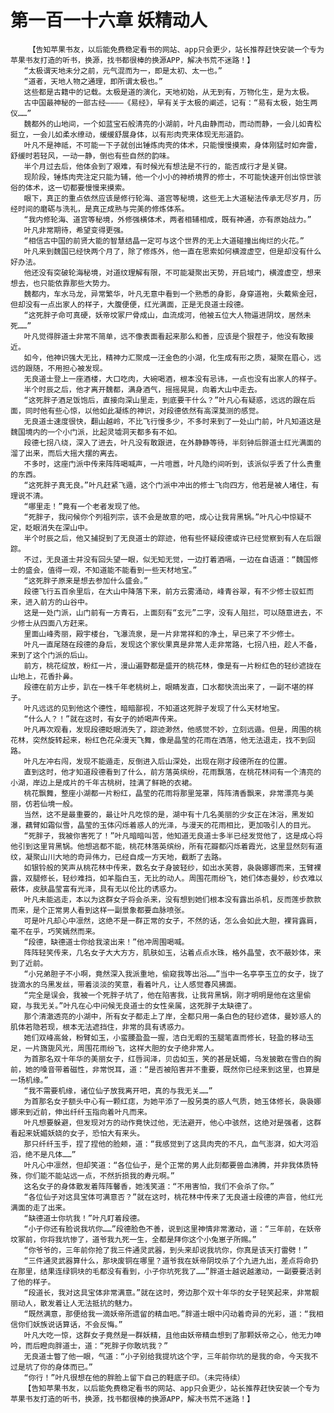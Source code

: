 # 第一百一十六章 妖精动人
        【告知苹果书友，以后能免费稳定看书的网站、app只会更少，站长推荐赶快安装一个专为苹果书友打造的听书，换源，找书都很棒的换源APP，解决书荒不迷路！】
       “太极谓天地未分之前，元气混而为一，即是太初、太一也。”
       “道者，天地人物之通理，即所谓太极也。”
       这些都是古籍中的记载。太极是道的演化，天地初始，从无到有，万物化生，是为太极。
       古中国最神秘的一部古经————《易经》，早有关于太极的阐述，记有：“易有太极，始生两仪……”
       魏都外的山地间，一个如蓝宝石般清亮的小湖前，叶凡由静而动，而动而静，一会儿如青松挺立，一会儿如柔水缭动，缓缓舒展身体，以有形肉壳来体现无形道韵。
       叶凡不是神祗，不可能一下子就创出锤炼肉壳的体术，只能慢慢摸索，身体刚猛时如奔雷，舒缓时若轻风，一动一静，倒也有些自然的韵味。
       半个月过去后，他体会到了艰难，有时候光有想法是不行的，能否成行才是关键。
       现阶段，锤炼肉壳注定只能为辅，他一个小小的神桥境界的修士，不可能快速开创出惊世骇俗的体术，这一切都要慢慢来摸索。
       眼下，真正的重点依然应该是修行轮海、道宫等秘境，这些无上大道秘法传承无尽岁月，历经时间的磨砺与洗礼，是真正成熟与完美的修炼体系。
       “我内修轮海、道宫等秘境，外修强横体术，两者相辅相成，既有神通，亦有原始战力。”
       叶凡非常期待，希望变得更强。
       “相信古中国的前贤大能的智慧结晶一定可与这个世界的无上大道碰撞出绚烂的火花。”
       叶凡来到魏国已经快两个月了，除了修炼外，他一直在思索如何横渡虚空，但是却没有什么好办法。
       他还没有突破轮海秘境，对道纹理解有限，不可能凝聚出天势，开启域门，横渡虚空，想来想去，也只能依靠那些大势力。
       魏都内，车水马龙，异常繁华，叶凡无意中看到一个熟悉的身影，身穿道袍，头戴紫金冠，但却没有一点出家人的样子，大腹便便，红光满面，正是无良道士段德。
       “这死胖子命可真硬，妖帝坟冢尸骨成山，血流成河，他被五位大人物逼进阴坟，居然未死……”
       叶凡觉得胖道士非常不简单，远不像表面看起来那么和善，应该是个狠茬子，他没有敢接近。
       如今，他神识强大无比，精神力汇聚成一汪金色的小湖，化生成有形之质，凝聚在眉心，远远的跟随，不用担心被发现。
       无良道士登上一座酒楼，大口吃肉，大碗喝酒，根本没有忌讳，一点也没有出家人的样子。
       半个时辰之后，他才离开魏都，满身酒气，摇摇晃晃，向着大山中走去。
       “这死胖子酒足饭饱后，直接向深山里走，到底要干什么？”叶凡心有疑惑，远远的跟在后面，同时他有些心惊，以他如此凝练的神识，对段德依然有高深莫测的感觉。
       无良道士速度很快，翻山越岭，不比飞行慢多少，不多时来到了一处山门前，叶凡知道这是魏国境内的一个小门派，比起灵墟洞天都多有不如。
       段德七拐八绕，深入了进去，叶凡没有敢跟进，在外静静等待，半刻钟后胖道士红光满面的溜了出来，而后大摇大摆的离去。
       不多时，这座门派中传来阵阵喝喊声，一片喧嚣，叶凡隐约间听到，该派似乎丢了什么贵重的东西。
       “这死胖子真无良。”叶凡赶紧飞遁，这个门派中冲出的修士飞向四方，他若是被人堵住，有理说不清。
       “哪里走！”竟有一个老者发现了他。
       “死胖子，我问候你个列祖列宗，该不会是故意的吧，成心让我背黑锅。”叶凡心中惊疑不定，眨眼消失在深山中。
       半个时辰之后，他又捕捉到了无良道士的踪迹，他有些怀疑段德或许已经觉察到有人在后跟踪。
       不过，无良道士并没有回头望一眼，似无知无觉，一边打着酒嗝，一边在自语道：“魏国修士的盛会，值得一观，不知道能不能看到一些天材地宝。”
       “这死胖子原来是想去参加什么盛会。”
       段德飞行五百余里后，在大山中降落下来，前方云雾涌动，峰青谷翠，有不少修士驭虹而来，进入前方的山谷中。
       这是一处门派，山门前有一方青石，上面刻有“玄元”二字，没有人阻拦，可以随意进去，不少修士从四面八方赶来。
       里面山峰秀丽，殿宇楼台，飞瀑流泉，是一片非常祥和的净土，早已来了不少修士。
       叶凡一直尾随在段德的身后，发现这个家伙果真是非常人走非常路，七拐八扭，趁人不备，来到了这个门派的后山。
       前方，桃花绽放，粉红一片，漫山遍野都是盛开的桃花林，像是有一片粉红色的轻纱遮拢在山地上，花香扑鼻。
       段德在前方止步，趴在一株千年老桃树上，眼睛发直，口水都快流出来了，一副不堪的样子。
       叶凡远远的见到他这个德性，暗暗鄙视，不知道这死胖子发现了什么天材地宝。
       “什么人？！”就在这时，有女子的娇喝声传来。
       叶凡再次观看，发现段德眨眼消失了，踪迹渺然，他感觉不妙，立刻远遁。但是，周围的桃花林，突然旋转起来，粉红色花朵漫天飞舞，像是晶莹的花雨在洒落，他无法退走，找不到回路。
       叶凡左冲右闯，发现不能遁走，反倒进入后山深处，出现在刚才段德所在的位置。
       直到这时，他才知道段德看到了什么，前方落英缤纷，花雨飘落，在桃花林间有一个清亮的小湖，岸边上是成片的千年古桃树，挂满了鲜艳的衣裙。
       桃花飘舞，整座小湖都一片粉红，晶莹的花雨将那里笼罩，阵阵清香飘来，非常漂亮与美丽，仿若仙境一般。
       当然，这不是最重要的，最让叶凡吃惊的是，湖中有十几名美丽的少女正在沐浴，黑发如瀑，藕臂如霜似雪，晶莹的玉体闪烁着惑人的光泽，与漫天的花雨相比，更加吸引人的目光。
       “死胖子，我被你害死了！”叶凡暗暗叫苦，他知道无良道士多半已经发觉他了，这是成心将他引到这里背黑锅。他想逃都不能，桃花林落英缤纷，所有花瓣都闪烁着霞光，这里显然刻有道纹，凝聚山川大地的奇异伟力，已经自成一方天地，截断了去路。
       如银铃般的笑声从桃花林中传来，数名女子身披轻纱，如出水芙蓉，袅袅娜娜而来，玉臂裸露，双腿修长，轻纱难挡，如羊脂白玉，无比的动人。周围花雨纷飞，她们体态曼妙，纱衣难以蔽体，皮肤晶莹富有光泽，具有无以伦比的诱惑力。
       叶凡未能逃走，本以为这群女子将会杀来，没有想到她们根本没有露出杀机，反而莲步款款而来，是个正常男人看到这样一副景象都要血脉喷张。
       可是叶凡却心中凛然，这绝不是一群正常的女子，不然的话，怎么会如此大胆，裸背露肩，毫不在乎，巧笑嫣然而来。
       “段德，缺德道士你给我滚出来！”他冲周围喝喊。
       阵阵轻笑传来，几名女子大大方方，肌肤如玉，沾着点点水珠，格外晶莹，衣不蔽妙体，来到了近前。
       “小兄弟胆子不小啊，竟然深入我派重地，偷窥我等出浴……”当中一名亭亭玉立的女子，拢了拢滴水的乌黑发丝，带着淡淡的笑意，看着叶凡，让人感觉春风拂面。
       “完全是误会，我被一个死胖子坑了，他在陷害我，让我背黑锅，刚才明明是他在这里偷窥，与我无关。”叶凡在心中问候无良道士的女性亲属，这死胖子太缺德了。
       那个清澈透亮的小湖中，所有女子都走上了岸，全都只用一条白色的轻纱遮体，曼妙惑人的肌体若隐若现，根本无法遮挡住，非常的具有诱惑力。
       她们双峰高耸，粉臂如玉，小蛮腰盈盈一握，洁白无暇的玉腿笔直而修长，轻盈的移动玉足，一片旖旎风光，周围花雨纷飞，这样大胆的女子绝非常人。
       为首那名双十年华的美丽女子，红唇润泽，贝齿如玉，笑的甚是妩媚，乌发披散在雪白的胸前，她的嗓音带着磁性，非常悦耳，道：“是否被陷害并不重要，既然你已经来到这里，也算是一场机缘。”
       “我不需要机缘，诸位仙子放我离开吧，真的与我无关……”
       为首那名女子额头中心有一颗红痣，为她平添了一股另类的惑人气质，她玉体修长，袅袅娜娜来到近前，伸出纤纤玉指向着叶凡而来。
       叶凡想要躲避，但发现对方的动作竟快过他，无法避开，他心中骇然，这绝对是强者，这群看起来妩媚妖娆的女子，恐怕大有来头。
       那只纤纤玉手，捏了捏他的脸颊，道：“我感觉到了这具肉壳的不凡，血气澎湃，如大河滔滔，绝不是凡体……”
       叶凡心中凛然，但却笑道：“各位仙子，是个正常的男人此刻都要兽血沸腾，并非我体质特殊，你们能不能站远一点，不然折损我的寿元啊。”
       这名女子的身体散发着阵阵馨香，她浅笑道：“不用害怕，我们不会杀了你。”
       “各位仙子对这具宝体可满意否？”就在这时，桃花林中传来了无良道士段德的声音，他红光满面的走了出来。
       “缺德道士你坑我！”叶凡盯着段德。
       “小子你还有脸说我坑你……”段德脸色不善，说到这里神情非常激动，道：“三年前，在妖帝坟冢前，你将我坑惨了，道爷我九死一生，全都是拜你这个小兔崽子所赐。”
       “你爷爷的，三年前你抢了我三件通灵武器，到头来却说我坑你，你真是该天打雷劈！”
       “三件通灵武器算什么，那块废铜在哪里？道爷我在妖帝阴坟杀了个九进九出，差点将命扔在那里，结果连绿铜块的毛都没有看到，小子你坑死我了……”胖道士越说越激动，一副要要活剥了他的样子。
       “段道长，我对这具宝体非常满意。”就在这时，旁边那个双十年华的女子轻笑起来，非常靓丽动人，散发着让人无法抵抗的魅力。
       “既然满意，那便给我一滴妖帝所遗留的精血吧。”胖道士眼中闪动着奇异的光彩，道：“我相信你们妖族说话算话，不会反悔。”
       叶凡大吃一惊，这群女子竟然是一群妖精，且他由妖帝精血想到了那颗妖帝之心，他无力呻吟，而后瞪向胖道士，道：“死胖子你敢坑我？”
       无良道士瞥了他一眼，气道：“小子别给我提坑这个字，三年前你坑的是我的命，今天我不过是坑了你的身体而已。”
       “你行！”叶凡很想在他的胖脸上留下自己的鞋底子印。（未完待续）
       【告知苹果书友，以后能免费稳定看书的网站、app只会更少，站长推荐赶快安装一个专为苹果书友打造的听书，换源，找书都很棒的换源APP，解决书荒不迷路！】